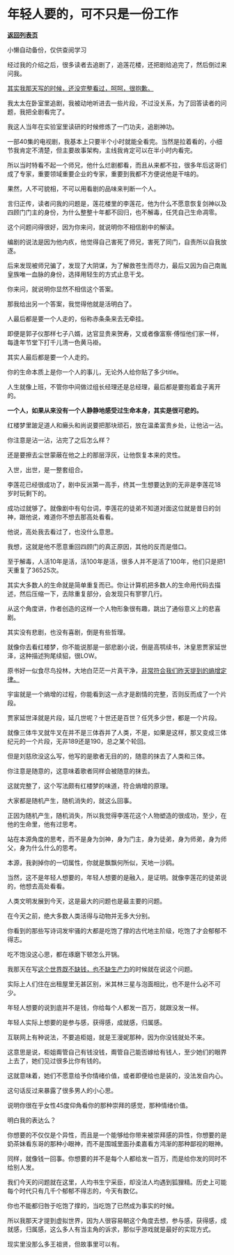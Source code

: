 # 年轻人要的，可不只是一份工作

[**返回列表页**](/gzh/记忆承载3)

小懒自动备份，仅供查阅学习

经过我的介绍之后，很多读者去追剧了，追莲花楼，还把剧给追完了，然后倒过来问我。

[其实我那天写的时候，还没完整看过，呵呵，很抱歉。](http://mp.weixin.qq.com/s?__biz=MzU0MjYwNDU2Mw==&mid=2247511857&idx=1&sn=e6a0d10f54b4f77372af6341b619de40&chksm=fb1ac34dcc6d4a5bedc384120af0266a126ba498f4a8f99f48f8e7ec042c2a497cb22600de13&scene=21#wechat_redirect)

我太太在卧室里追剧，我被动地听进去一些片段，不过没关系，为了回答读者的问题，我把全剧看完了。

我这人当年在实验室里读研的时候修炼了一门功夫，追剧神功。

一部40集的电视剧，我基本上只要半个小时就能全看完。当然是拉着看的，小细节我肯定不清楚，但主要故事架构，主线我肯定可以在半小时内看完。

所以当时特看不起一个师兄，他什么烂剧都看，而且从来都不拉，很多年后这哥们成了专家，重要领域重要企业的专家，重要到我都不方便说他是干啥的。  

果然，人不可貌相，不可以用看剧的品味来判断一个人。  

言归正传，读者问我的问题是，莲花楼里的李莲花，他为什么不愿意恢复剑神以及四顾门门主的身份，为什么整整十年都不回归，也不解毒，任凭自己生命凋零。  

这个问题问得很好，因为你来问，就说明你不相信剧中的解读。  

编剧的说法是因为他内疚，他觉得自己害死了师兄，害死了同门，自责所以自我放逐。

后来发现被师兄骗了，发现了大阴谋，为了解救苍生而尽力，最后又因为自己南胤皇族唯一血脉的身份，选择用轻生的方式止息干戈。

你来问，就说明你显然不相信这个答案。

那我给出另一个答案，我觉得他就是活明白了。  

人最后都是要一个人走的，俗称赤条条来去无牵挂。  

即便是郭子仪那样七子八婿，达官显贵来贺寿，又或者像富察·傅恒他们家一样，每逢年节堂下打千儿清一色黄马褂。

其实人最后都是要一个人走的。  

你的生命本质上是你一个人的事儿，无论外人给你贴了多少title。

人生就像上班，不管你中间做过组长经理还是总经理，最后都是要抱着盒子离开的。  

 **一个人，如果从来没有一个人静静地感受过生命本身，其实是很可悲的。**

红楼梦里跛足道人和癞头和尚说要把那块顽石，放在温柔富贵乡处，让他沾一沾。

你注意是沾一沾，沾完了之后怎么样？  

还是要擦去尘世蒙蔽在他之上的那层浮灰，让他恢复本来的灵性。

入世，出世，是一整套组合。  

李莲花已经很成功了，剧中反派第一高手，终其一生想要达到的无非是李莲花18岁时玩剩下的。  

成功过就够了。就像剧中有句台词，李莲花的徒弟不知道对面这位就是昔日的剑神，跟他说，难道你不想去那高处看看。

他说，高处我去看过了，也没什么意思。

我想，这就是他不愿意重回四顾门的真正原因，其他的反而是借口。

至于解毒，人活10年是活，活100年是活，很多人并不是活了100年，他们只是把1天重复了36525次。

其实大多数人的生命就是简单重复而已。你让计算机把多数人的生命用代码去描述，然后压缩一下，去除重复部分，会发现只有寥寥几行。  

从这个角度讲，作者创造的这样一个人物形象很有趣，跳出了通俗意义上的悲喜剧。  

其实没有悲剧，也没有喜剧，倒是有些哲理。  

就像你去看红楼梦，你不能说那是一部悲剧小说，倒是高鹗续书，沐皇恩贾家延世泽，这种描述狗尾续貂，很LOW。

原书好一似食尽鸟投林，大地白茫茫一片真干净，[非常符合我们昨天提到的熵增定律。](http://mp.weixin.qq.com/s?__biz=MzU3NDc5Nzc0NQ==&mid=2247525299&idx=1&sn=a3a1c8979c936b0f88a2bd3366edd305&chksm=fd2ec16dca59487bc132aaeef3f2b610498f2811701df037046098d592a0e37f91a0bc8b4838&scene=21#wechat_redirect)

宇宙就是一个熵增的过程，你能看到这一点才是剧情的完整，否则反而成了一个片段。  

贾家延世泽就是片段，延几世呢？十世还是百世？任凭多少世，都是一个片段。

就像三体牛叉就牛叉在并不是三体吞并了人类，不是，如果是这样，那又变成三体纪元的一个片段，无非189还是190，总之某个轮回。  

但是刘慈欣没这么写，他写的是歌者无目的的，随意的抹去了人类和三体。  

你注意是随意的，这意味着歌者同样会被随意的抹去。

这就完整了，这个写法颇有红楼梦的味道，符合熵增的原理。

大家都是随机产生，随机消失的，就这么回事。  

正因为随机产生，随机消失，所以我觉得李莲花这个人物塑造的很成功，至少，在他的生命里，他有过思考。

站在本源角度的思考，而不是身为剑神，身为门主，身为徒弟，身为师弟，身为师父，身为什么什么的思考。

本源，我剥掉你的一切属性，你就是飘飘何所似，天地一沙鸥。

当然，这不是年轻人想要的，年轻人想要的是融入，是证明。就像李莲花的徒弟说的，他想去高处看看。

人类文明发展到今天，这是最大的问题也是最主要的问题。  

在今天之前，绝大多数人类活得与动物并无多大分别。  

你看到的那些写诗词发牢骚的大都是吃饱了撑的古代地主阶级，吃饱了才会郁郁不得志。  

吃不饱没这心思，都在琢磨下顿怎么开锅。

我那天在写[这个世界既不缺钱，也不缺生产力](http://mp.weixin.qq.com/s?__biz=MzU0MjYwNDU2Mw==&mid=2247511852&idx=1&sn=bbee3dc6a0e7d11d9fe93d8bb71a1f65&chksm=fb1ac350cc6d4a46785eb1175cdccbe5adca411cbfeb7d57ac41211b417ac20afab12e73232f&scene=21#wechat_redirect)的时候就在说这个问题。  

实际上人们住在出租屋里无甚区别，米其林三星与泡面相比，也不是什么必不可少。  

年轻人想要的说到底并不是钱，你给每个人都发一百万，就跟没发一样。

年轻人实际上想要的是参与感，获得感，成就感，归属感。  

互联网上有种说法，不要追柜姐，就是王漫妮那种，因为你没钱就处不来。  

这意思是说，柜姐甭管自己有钱没钱，甭管自己能否嫁给有钱人，至少她们的眼界上去了，她们见过很多比你有钱的。

这就意味着，她们不愿意给予你情绪价值，或者即便给也是装的，没法发自内心。

这句话反过来暴露了很多男人的小心思。  

说明你很在乎女性45度仰角看你的那种崇拜的感觉，那种情绪价值。  

明白我的表达么？  

你想要的不仅仅是个异性，而且是一个能够给你带来被崇拜感的异性，你想要的是奶茶妹看东哥的那种小眼神，而不是围城里面孙柔嘉看方鸿渐的那种鄙视的眼神。  

同样，就像钱一回事。你想要的并不是每个人都给发一百万，而是给你发的同时不给别人发。  

我们今天的问题就在这里，人均书生宁采臣，却没法人均遇到狐狸精。历史上可能每个时代只有几千个郁郁不得志的，今天有数亿。  

你也不能都归咎于吃饱了撑的，当吃饱了已然成为事实的时候。  

所以我那天才提到虚拟世界，因为人很容易朝这个角度去想，参与感，获得感，成就感，归属感，这么多人有当主角的诉求，那似乎游戏就是最好的实现方式。

现实里没那么多王祖贤，但故事里可以有。

